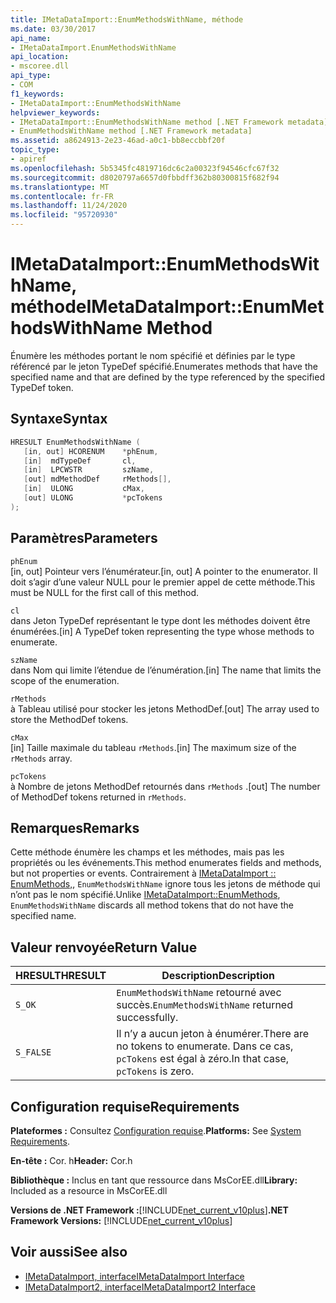 ```yaml
---
title: IMetaDataImport::EnumMethodsWithName, méthode
ms.date: 03/30/2017
api_name:
- IMetaDataImport.EnumMethodsWithName
api_location:
- mscoree.dll
api_type:
- COM
f1_keywords:
- IMetaDataImport::EnumMethodsWithName
helpviewer_keywords:
- IMetaDataImport::EnumMethodsWithName method [.NET Framework metadata]
- EnumMethodsWithName method [.NET Framework metadata]
ms.assetid: a8624913-2e23-46ad-a0c1-bb8eccbbf20f
topic_type:
- apiref
ms.openlocfilehash: 5b5345fc4819716dc6c2a00323f94546cfc67f32
ms.sourcegitcommit: d8020797a6657d0fbbdff362b80300815f682f94
ms.translationtype: MT
ms.contentlocale: fr-FR
ms.lasthandoff: 11/24/2020
ms.locfileid: "95720930"
---
```

# <a name="imetadataimportenummethodswithname-method"></a><span data-ttu-id="b617c-102">IMetaDataImport::EnumMethodsWithName, méthode</span><span class="sxs-lookup"><span data-stu-id="b617c-102">IMetaDataImport::EnumMethodsWithName Method</span></span>

<span data-ttu-id="b617c-103">Énumère les méthodes portant le nom spécifié et définies par le type référencé par le jeton TypeDef spécifié.</span><span class="sxs-lookup"><span data-stu-id="b617c-103">Enumerates methods that have the specified name and that are defined by the type referenced by the specified TypeDef token.</span></span>  
  
## <a name="syntax"></a><span data-ttu-id="b617c-104">Syntaxe</span><span class="sxs-lookup"><span data-stu-id="b617c-104">Syntax</span></span>  
  
```cpp  
HRESULT EnumMethodsWithName (  
   [in, out] HCORENUM    *phEnum,  
   [in]  mdTypeDef       cl,  
   [in]  LPCWSTR         szName,  
   [out] mdMethodDef     rMethods[],  
   [in]  ULONG           cMax,  
   [out] ULONG           *pcTokens  
);  
```  
  
## <a name="parameters"></a><span data-ttu-id="b617c-105">Paramètres</span><span class="sxs-lookup"><span data-stu-id="b617c-105">Parameters</span></span>  

 `phEnum`  
 <span data-ttu-id="b617c-106">[in, out] Pointeur vers l’énumérateur.</span><span class="sxs-lookup"><span data-stu-id="b617c-106">[in, out] A pointer to the enumerator.</span></span> <span data-ttu-id="b617c-107">Il doit s’agir d’une valeur NULL pour le premier appel de cette méthode.</span><span class="sxs-lookup"><span data-stu-id="b617c-107">This must be NULL for the first call of this method.</span></span>  
  
 `cl`  
 <span data-ttu-id="b617c-108">dans Jeton TypeDef représentant le type dont les méthodes doivent être énumérées.</span><span class="sxs-lookup"><span data-stu-id="b617c-108">[in] A TypeDef token representing the type whose methods to enumerate.</span></span>  
  
 `szName`  
 <span data-ttu-id="b617c-109">dans Nom qui limite l’étendue de l’énumération.</span><span class="sxs-lookup"><span data-stu-id="b617c-109">[in] The name that limits the scope of the enumeration.</span></span>  
  
 `rMethods`  
 <span data-ttu-id="b617c-110">à Tableau utilisé pour stocker les jetons MethodDef.</span><span class="sxs-lookup"><span data-stu-id="b617c-110">[out] The array used to store the MethodDef tokens.</span></span>  
  
 `cMax`  
 <span data-ttu-id="b617c-111">[in] Taille maximale du tableau `rMethods`.</span><span class="sxs-lookup"><span data-stu-id="b617c-111">[in] The maximum size of the `rMethods` array.</span></span>  
  
 `pcTokens`  
 <span data-ttu-id="b617c-112">à Nombre de jetons MethodDef retournés dans `rMethods` .</span><span class="sxs-lookup"><span data-stu-id="b617c-112">[out] The number of MethodDef tokens returned in `rMethods`.</span></span>  
  
## <a name="remarks"></a><span data-ttu-id="b617c-113">Remarques</span><span class="sxs-lookup"><span data-stu-id="b617c-113">Remarks</span></span>  

 <span data-ttu-id="b617c-114">Cette méthode énumère les champs et les méthodes, mais pas les propriétés ou les événements.</span><span class="sxs-lookup"><span data-stu-id="b617c-114">This method enumerates fields and methods, but not properties or events.</span></span> <span data-ttu-id="b617c-115">Contrairement à [IMetaDataImport :: EnumMethods,](imetadataimport-enummethods-method.md), `EnumMethodsWithName` ignore tous les jetons de méthode qui n’ont pas le nom spécifié.</span><span class="sxs-lookup"><span data-stu-id="b617c-115">Unlike [IMetaDataImport::EnumMethods](imetadataimport-enummethods-method.md), `EnumMethodsWithName` discards all method tokens that do not have the specified name.</span></span>  
  
## <a name="return-value"></a><span data-ttu-id="b617c-116">Valeur renvoyée</span><span class="sxs-lookup"><span data-stu-id="b617c-116">Return Value</span></span>  
  
|<span data-ttu-id="b617c-117">HRESULT</span><span class="sxs-lookup"><span data-stu-id="b617c-117">HRESULT</span></span>|<span data-ttu-id="b617c-118">Description</span><span class="sxs-lookup"><span data-stu-id="b617c-118">Description</span></span>|  
|-------------|-----------------|  
|`S_OK`|<span data-ttu-id="b617c-119">`EnumMethodsWithName` retourné avec succès.</span><span class="sxs-lookup"><span data-stu-id="b617c-119">`EnumMethodsWithName` returned successfully.</span></span>|  
|`S_FALSE`|<span data-ttu-id="b617c-120">Il n’y a aucun jeton à énumérer.</span><span class="sxs-lookup"><span data-stu-id="b617c-120">There are no tokens to enumerate.</span></span> <span data-ttu-id="b617c-121">Dans ce cas, `pcTokens` est égal à zéro.</span><span class="sxs-lookup"><span data-stu-id="b617c-121">In that case, `pcTokens` is zero.</span></span>|  
  
## <a name="requirements"></a><span data-ttu-id="b617c-122">Configuration requise</span><span class="sxs-lookup"><span data-stu-id="b617c-122">Requirements</span></span>  

 <span data-ttu-id="b617c-123">**Plateformes :** Consultez [Configuration requise](../../get-started/system-requirements.md).</span><span class="sxs-lookup"><span data-stu-id="b617c-123">**Platforms:** See [System Requirements](../../get-started/system-requirements.md).</span></span>  
  
 <span data-ttu-id="b617c-124">**En-tête :** Cor. h</span><span class="sxs-lookup"><span data-stu-id="b617c-124">**Header:** Cor.h</span></span>  
  
 <span data-ttu-id="b617c-125">**Bibliothèque :** Inclus en tant que ressource dans MsCorEE.dll</span><span class="sxs-lookup"><span data-stu-id="b617c-125">**Library:** Included as a resource in MsCorEE.dll</span></span>  
  
 <span data-ttu-id="b617c-126">**Versions de .NET Framework :**[!INCLUDE[net_current_v10plus](../../../../includes/net-current-v10plus-md.md)]</span><span class="sxs-lookup"><span data-stu-id="b617c-126">**.NET Framework Versions:** [!INCLUDE[net_current_v10plus](../../../../includes/net-current-v10plus-md.md)]</span></span>  
  
## <a name="see-also"></a><span data-ttu-id="b617c-127">Voir aussi</span><span class="sxs-lookup"><span data-stu-id="b617c-127">See also</span></span>

- [<span data-ttu-id="b617c-128">IMetaDataImport, interface</span><span class="sxs-lookup"><span data-stu-id="b617c-128">IMetaDataImport Interface</span></span>](imetadataimport-interface.md)
- [<span data-ttu-id="b617c-129">IMetaDataImport2, interface</span><span class="sxs-lookup"><span data-stu-id="b617c-129">IMetaDataImport2 Interface</span></span>](imetadataimport2-interface.md)
